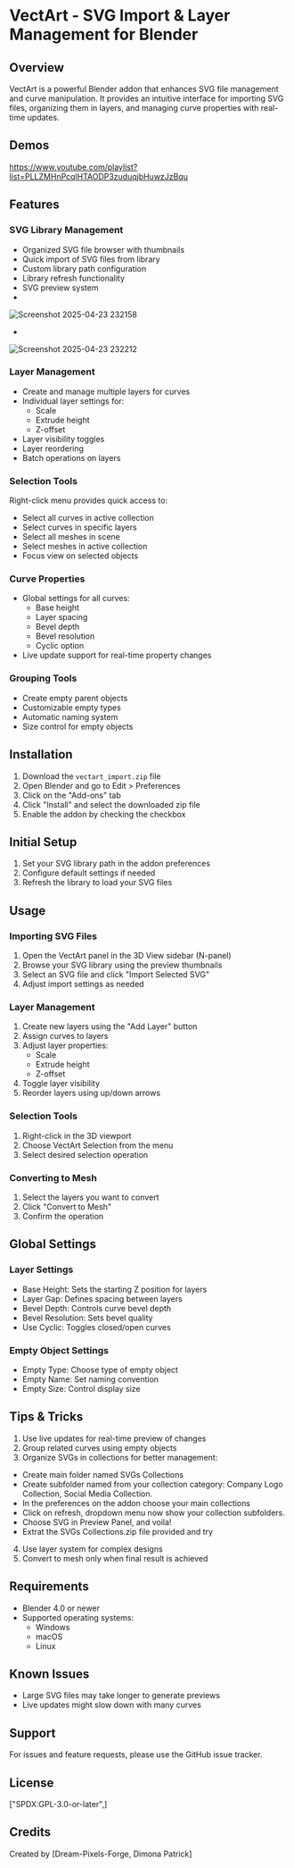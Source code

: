 # VectArt - SVG Import & Layer Management for Blender

## Overview
VectArt is a powerful Blender addon that enhances SVG file management and curve manipulation. It provides an intuitive interface for importing SVG files, organizing them in layers, and managing curve properties with real-time updates.


## Demos
https://www.youtube.com/playlist?list=PLLZMHnPcqlHTAODP3zuduqjbHuwzJzBqu

## Features

### SVG Library Management
- Organized SVG file browser with thumbnails
- Quick import of SVG files from library
- Custom library path configuration
- Library refresh functionality
- SVG preview system
- 
![Screenshot 2025-04-23 232158](https://github.com/user-attachments/assets/65f84ca3-566b-4a61-b1a3-fde2b181de8e)

- 
![Screenshot 2025-04-23 232212](https://github.com/user-attachments/assets/23ad56d7-b9e1-402d-82cb-5d69617b0d74)

### Layer Management
- Create and manage multiple layers for curves
- Individual layer settings for:
  - Scale
  - Extrude height
  - Z-offset
- Layer visibility toggles
- Layer reordering
- Batch operations on layers

### Selection Tools
Right-click menu provides quick access to:
- Select all curves in active collection
- Select curves in specific layers
- Select all meshes in scene
- Select meshes in active collection
- Focus view on selected objects

### Curve Properties
- Global settings for all curves:
  - Base height
  - Layer spacing
  - Bevel depth
  - Bevel resolution
  - Cyclic option
- Live update support for real-time property changes

### Grouping Tools
- Create empty parent objects
- Customizable empty types
- Automatic naming system
- Size control for empty objects

## Installation

1. Download the `vectart_import.zip` file
2. Open Blender and go to Edit > Preferences
3. Click on the "Add-ons" tab
4. Click "Install" and select the downloaded zip file
5. Enable the addon by checking the checkbox

## Initial Setup

1. Set your SVG library path in the addon preferences
2. Configure default settings if needed
3. Refresh the library to load your SVG files

## Usage

### Importing SVG Files
1. Open the VectArt panel in the 3D View sidebar (N-panel)
2. Browse your SVG library using the preview thumbnails
3. Select an SVG file and click "Import Selected SVG"
4. Adjust import settings as needed

### Layer Management
1. Create new layers using the "Add Layer" button
2. Assign curves to layers
3. Adjust layer properties:
   - Scale
   - Extrude height
   - Z-offset
4. Toggle layer visibility
5. Reorder layers using up/down arrows

### Selection Tools
1. Right-click in the 3D viewport
2. Choose VectArt Selection from the menu
3. Select desired selection operation

### Converting to Mesh
1. Select the layers you want to convert
2. Click "Convert to Mesh"
3. Confirm the operation

## Global Settings

### Layer Settings
- Base Height: Sets the starting Z position for layers
- Layer Gap: Defines spacing between layers
- Bevel Depth: Controls curve bevel depth
- Bevel Resolution: Sets bevel quality
- Use Cyclic: Toggles closed/open curves

### Empty Object Settings
- Empty Type: Choose type of empty object
- Empty Name: Set naming convention
- Empty Size: Control display size

## Tips & Tricks

1. Use live updates for real-time preview of changes
2. Group related curves using empty objects
3. Organize SVGs in collections for better management:

  - Create main folder named SVGs Collections
  - Create subfolder named from your collection category: Company Logo Collection, Social Media Collection.
  - In the preferences on the addon choose your main collections
  - Click on refresh, dropdown menu now show your collection subfolders.
  - Choose SVG in Preview Panel, and voila!
  - Extrat the SVGs Collections.zip file provided and try

4. Use layer system for complex designs
5. Convert to mesh only when final result is achieved

## Requirements
- Blender 4.0 or newer
- Supported operating systems:
  - Windows
  - macOS
  - Linux

## Known Issues
- Large SVG files may take longer to generate previews
- Live updates might slow down with many curves

## Support
For issues and feature requests, please use the GitHub issue tracker.

## License
["SPDX:GPL-3.0-or-later",]

## Credits
Created by [Dream-Pixels-Forge, Dimona Patrick]
